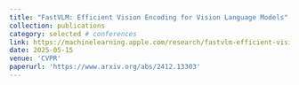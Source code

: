 ```yaml
---
title: "FastVLM: Efficient Vision Encoding for Vision Language Models"
collection: publications
category: selected # conferences
link: https://machinelearning.apple.com/research/fastvlm-efficient-vision-encoding
date: 2025-05-15
venue: 'CVPR'
paperurl: 'https://www.arxiv.org/abs/2412.13303'
---
```

